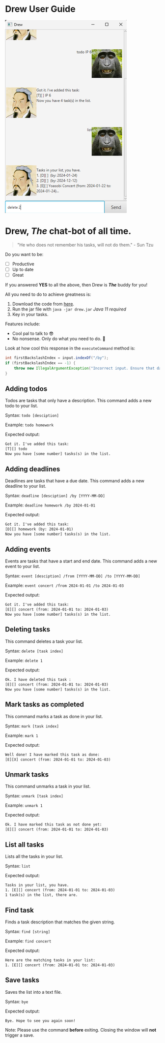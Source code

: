 # Drew User Guide

![Screenshot of product](Ui.png)

# Drew, **_The_** chat-bot of all time.
> "He who does not remember his tasks, will not do them." - Sun Tzu

Do you want to be:
- [ ] Productive
- [ ] Up to date
- [ ] Great

If you answered **YES** to all the above, then Drew is **_The_** buddy for you!

All you need to do to achieve greatness is:
1. Download the code from [here](https://github.com/cocoanautz/ip).
2. Run the jar file with `java -jar drew.jar` _Java 11 required_
3. Key in your tasks.

Features include:
- Cool pal to talk to 😎
- No nonsense. Only do what you need to do. 💯

Look at how cool this response in the `executeCommand` method is:
``` java
int firstBackslashIndex = input.indexOf("/by");
if (firstBackslashIndex == -1) {
    throw new IllegalArgumentException("Incorrect input. Ensure that date begins with /by");
}
```

## Adding todos

Todos are tasks that only have a description.
This command adds a new todo to your list.

Syntax: `todo [desciption]`

Example: `todo homework`

Expected output:
```
Got it. I've added this task:
[T][] todo
Now you have [some number] tasks(s) in the list.
```

## Adding deadlines

Deadlines are tasks that have a due date. 
This command adds a new deadline to your list.

Syntax: `deadline [desciption] /by [YYYY-MM-DD]`

Example: `deadline homework /by 2024-01-01`

Expected output:
```
Got it. I've added this task:
[D][] homework (by: 2024-01-01)
Now you have [some number] tasks(s) in the list.
```

## Adding events

Events are tasks that have a start and end date.
This command adds a new event to your list.

Syntax: `event [desciption] /from [YYYY-MM-DD] /to [YYYY-MM-DD]`

Example: `event concert /from 2024-01-01 /to 2024-01-03`

Expected output:
```
Got it. I've added this task:
[E][] concert (from: 2024-01-01 to: 2024-01-03)
Now you have [some number] tasks(s) in the list.
```

## Deleting tasks

This command deletes a task your list.

Syntax: `delete [task index]`

Example: `delete 1`

Expected output:
```
Ok. I have deleted this task :
[E][] concert (from: 2024-01-01 to: 2024-01-03)
Now you have [some number] tasks(s) in the list.
```

## Mark tasks as completed

This command marks a task as done in your list.

Syntax: `mark [task index]`

Example: `mark 1`

Expected output:
```
Well done! I have marked this task as done:
[E][X] concert (from: 2024-01-01 to: 2024-01-03)
```

## Unmark tasks

This command unmarks a task in your list.

Syntax: `unmark [task index]`

Example: `unmark 1`

Expected output:
```
Ok. I have marked this task as not done yet:
[E][] concert (from: 2024-01-01 to: 2024-01-03)
```

## List all tasks

Lists all the tasks in your list.

Syntax: `list`

Expected output:
```
Tasks in your list, you have.
1. [E][] concert (from: 2024-01-01 to: 2024-01-03)
1 task(s) in the list, there are.
```

## Find task

Finds a task description that matches the given string.

Syntax: `find [string]`

Example: `find concert`

Expected output:
```
Here are the matching tasks in your list:
1. [E][] concert (from: 2024-01-01 to: 2024-01-03)
```

## Save tasks

Saves the list into a text file.

Syntax: `bye`

Expected output:
```
Bye. Hope to see you again soon!
```
Note: Please use the command **before** exiting. Closing the window will **not** trigger a save.